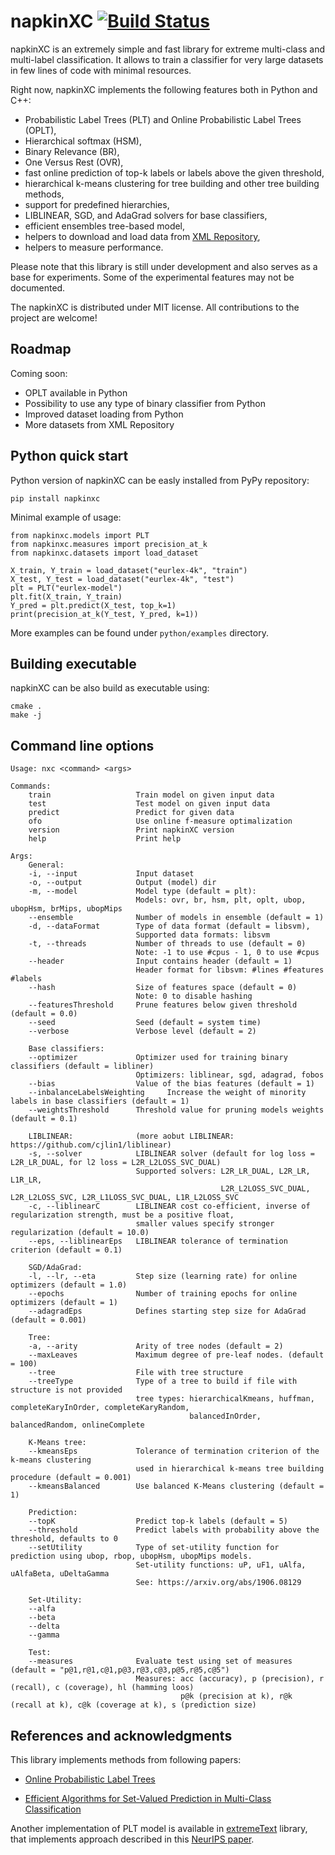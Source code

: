 # napkinXC [![Build Status](https://travis-ci.org/mwydmuch/napkinXC.svg?branch=master)](https://travis-ci.org/mwydmuch/napkinXC)

napkinXC is an extremely simple and fast library for extreme multi-class and multi-label classification.
It allows to train a classifier for very large datasets in few lines of code with minimal resources.

Right now, napkinXC implements the following features both in Python and C++:
- Probabilistic Label Trees (PLT) and Online Probabilistic Label Trees (OPLT),
- Hierarchical softmax (HSM),
- Binary Relevance (BR),
- One Versus Rest (OVR),
- fast online prediction of top-k labels or labels above the given threshold,
- hierarchical k-means clustering for tree building and other tree building methods,
- support for predefined hierarchies,
- LIBLINEAR, SGD, and AdaGrad solvers for base classifiers,
- efficient ensembles tree-based model,
- helpers to download and load data from [XML Repository](http://manikvarma.org/downloads/XC/XMLRepository.html),
- helpers to measure performance.

Please note that this library is still under development and also serves as a base for experiments. 
Some of the experimental features may not be documented. 

The napkinXC is distributed under MIT license. 
All contributions to the project are welcome!


## Roadmap

Coming soon:
- OPLT available in Python
- Possibility to use any type of binary classifier from Python
- Improved dataset loading from Python
- More datasets from XML Repository


## Python quick start

Python version of napkinXC can be easly installed from PyPy repository:
```
pip install napkinxc
```

Minimal example of usage:
```
from napkinxc.models import PLT
from napkinxc.measures import precision_at_k
from napkinxc.datasets import load_dataset

X_train, Y_train = load_dataset("eurlex-4k", "train")
X_test, Y_test = load_dataset("eurlex-4k", "test")
plt = PLT("eurlex-model")
plt.fit(X_train, Y_train)
Y_pred = plt.predict(X_test, top_k=1)
print(precision_at_k(Y_test, Y_pred, k=1))
```

More examples can be found under `python/examples` directory.


## Building executable

napkinXC can be also build as executable using:

```
cmake .
make -j
```


## Command line options

```
Usage: nxc <command> <args>

Commands:
    train                   Train model on given input data
    test                    Test model on given input data
    predict                 Predict for given data
    ofo                     Use online f-measure optimalization
    version                 Print napkinXC version
    help                    Print help

Args:
    General:
    -i, --input             Input dataset
    -o, --output            Output (model) dir
    -m, --model             Model type (default = plt):
                            Models: ovr, br, hsm, plt, oplt, ubop, ubopHsm, brMips, ubopMips
    --ensemble              Number of models in ensemble (default = 1)
    -d, --dataFormat        Type of data format (default = libsvm),
                            Supported data formats: libsvm
    -t, --threads           Number of threads to use (default = 0)
                            Note: -1 to use #cpus - 1, 0 to use #cpus
    --header                Input contains header (default = 1)
                            Header format for libsvm: #lines #features #labels
    --hash                  Size of features space (default = 0)
                            Note: 0 to disable hashing
    --featuresThreshold     Prune features below given threshold (default = 0.0)
    --seed                  Seed (default = system time)
    --verbose               Verbose level (default = 2)

    Base classifiers:
    --optimizer             Optimizer used for training binary classifiers (default = libliner)
                            Optimizers: liblinear, sgd, adagrad, fobos
    --bias                  Value of the bias features (default = 1)
    --inbalanceLabelsWeighting     Increase the weight of minority labels in base classifiers (default = 1)
    --weightsThreshold      Threshold value for pruning models weights (default = 0.1)

    LIBLINEAR:              (more aobut LIBLINEAR: https://github.com/cjlin1/liblinear)
    -s, --solver            LIBLINEAR solver (default for log loss = L2R_LR_DUAL, for l2 loss = L2R_L2LOSS_SVC_DUAL)
                            Supported solvers: L2R_LR_DUAL, L2R_LR, L1R_LR,
                                               L2R_L2LOSS_SVC_DUAL, L2R_L2LOSS_SVC, L2R_L1LOSS_SVC_DUAL, L1R_L2LOSS_SVC
    -c, --liblinearC        LIBLINEAR cost co-efficient, inverse of regularization strength, must be a positive float,
                            smaller values specify stronger regularization (default = 10.0)
    --eps, --liblinearEps   LIBLINEAR tolerance of termination criterion (default = 0.1)

    SGD/AdaGrad:
    -l, --lr, --eta         Step size (learning rate) for online optimizers (default = 1.0)
    --epochs                Number of training epochs for online optimizers (default = 1)
    --adagradEps            Defines starting step size for AdaGrad (default = 0.001)

    Tree:
    -a, --arity             Arity of tree nodes (default = 2)
    --maxLeaves             Maximum degree of pre-leaf nodes. (default = 100)
    --tree                  File with tree structure
    --treeType              Type of a tree to build if file with structure is not provided
                            tree types: hierarchicalKmeans, huffman, completeKaryInOrder, completeKaryRandom,
                                        balancedInOrder, balancedRandom, onlineComplete

    K-Means tree:
    --kmeansEps             Tolerance of termination criterion of the k-means clustering 
                            used in hierarchical k-means tree building procedure (default = 0.001)
    --kmeansBalanced        Use balanced K-Means clustering (default = 1)

    Prediction:
    --topK                  Predict top-k labels (default = 5)
    --threshold             Predict labels with probability above the threshold, defaults to 0
    --setUtility            Type of set-utility function for prediction using ubop, rbop, ubopHsm, ubopMips models.
                            Set-utility functions: uP, uF1, uAlfa, uAlfaBeta, uDeltaGamma
                            See: https://arxiv.org/abs/1906.08129

    Set-Utility:
    --alfa
    --beta
    --delta
    --gamma

    Test:
    --measures              Evaluate test using set of measures (default = "p@1,r@1,c@1,p@3,r@3,c@3,p@5,r@5,c@5")
                            Measures: acc (accuracy), p (precision), r (recall), c (coverage), hl (hamming loos)
                                      p@k (precision at k), r@k (recall at k), c@k (coverage at k), s (prediction size)
```


## References and acknowledgments

This library implements methods from following papers:

- [Online Probabilistic Label Trees](https://arxiv.org/abs/1906.08129)

- [Efficient Algorithms for Set-Valued Prediction in Multi-Class Classification](https://arxiv.org/abs/1906.08129)

Another implementation of PLT model is available in [extremeText](https://github.com/mwydmuch/extremeText) library, 
that implements approach described in this [NeurIPS paper](http://papers.nips.cc/paper/7872-a-no-regret-generalization-of-hierarchical-softmax-to-extreme-multi-label-classification).
